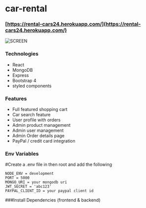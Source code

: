 # car-rental  

### [https://rental-cars24.herokuapp.com/](https://rental-cars24.herokuapp.com/)

![SCREEN](https://user-images.githubusercontent.com/40764780/117391950-56b53680-aef1-11eb-9b0e-92affe5f7938.png)

### Technologies
- React
- MongoDB
- Express
- Bootstrap 4
- styled components

### Features

- Full featured shopping cart
- Car search feature
- User profile with orders
- Admin product management
- Admin user management
- Admin Order details page
- PayPal / credit card integration

### Env Variables
#Create a .env file in then root and add the following

```
NODE_ENV = development
PORT = 5000
MONGO_URI = your mongodb uri
JWT_SECRET = 'abc123'
PAYPAL_CLIENT_ID = your paypal client id
```

###Install Dependencies (frontend & backend)
